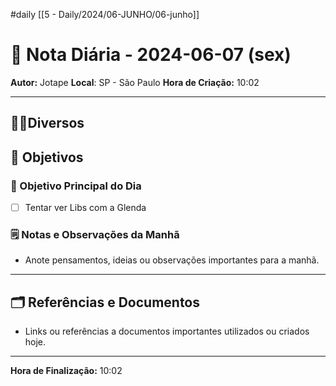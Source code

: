#daily
[[5 - Daily/2024/06-JUNHO/06-junho]]
# 📅 Nota Diária - 2024-06-07 (sex)

**Autor:** Jotape
**Local**: SP - São Paulo
**Hora de Criação:** 10:02

---
## 🤝🏻Diversos

## 🌄 Objetivos
### 🎯 Objetivo Principal do Dia
- [ ] Tentar ver Libs com a Glenda

### 🗒️ Notas e Observações da Manhã
- Anote pensamentos, ideias ou observações importantes para a manhã.
---
## 🗂️ Referências e Documentos
- Links ou referências a documentos importantes utilizados ou criados hoje.

---

**Hora de Finalização:** 10:02
